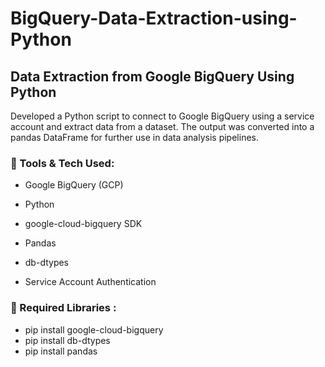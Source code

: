 # BigQuery-Data-Extraction-using-Python

## Data Extraction from Google BigQuery Using Python

Developed a Python script to connect to Google BigQuery using a service account and extract data from a dataset. The output was converted into a pandas DataFrame for further use in data analysis pipelines. 

### 🔧 Tools & Tech Used:

- Google BigQuery (GCP)

- Python

- google-cloud-bigquery SDK

- Pandas

- db-dtypes

- Service Account Authentication


### 📌 Required Libraries :

- pip install google-cloud-bigquery
- pip install db-dtypes
- pip install pandas
